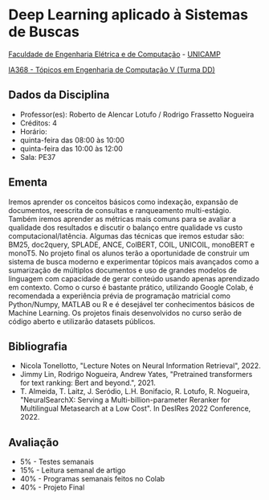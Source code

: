 # Deep Learning aplicado à Sistemas de Buscas

[Faculdade de Engenharia Elétrica e de Computação](https://www.fee.unicamp.br/) - [UNICAMP](https://www.unicamp.br/unicamp/)

[IA368 - Tópicos em Engenharia de Computação V (Turma DD)](https://www.cpg.feec.unicamp.br/cpg/lista/caderno_horario_show.php?id=1779)

## Dados da Disciplina

-	Professor(es): Roberto de Alencar Lotufo / Rodrigo Frassetto Nogueira
-	Créditos: 4
-	Horário: 
  - quinta-feira das 08:00 às 10:00 
  - quinta-feira das 10:00 às 12:00
-	Sala: PE37

## Ementa 

Iremos aprender os conceitos básicos como indexação, expansão de documentos, reescrita de consultas e ranqueamento multi-estágio. Também iremos aprender as métricas mais comuns para se avaliar a qualidade dos resultados e discutir o balanço entre qualidade vs custo computacional/latência. Algumas das técnicas que iremos estudar são: BM25, doc2query, SPLADE, ANCE, ColBERT, COIL, UNICOIL, monoBERT e monoT5. No projeto final os alunos terão a oportunidade de construir um sistema de busca moderno e experimentar tópicos mais avançados como a sumarização de múltiplos documentos e uso de grandes modelos de linguagem com capacidade de gerar conteúdo usando apenas aprendizado em contexto. Como o curso é bastante prático, utilizando Google Colab, é recomendada a experiência prévia de programação matricial como Python/Numpy, MATLAB ou R e é desejável ter conhecimentos básicos de Machine Learning. Os projetos finais desenvolvidos no curso serão de código aberto e utilizarão datasets públicos.

## Bibliografia

- Nicola Tonellotto, "Lecture Notes on Neural Information Retrieval", 2022. 
- Jimmy Lin, Rodrigo Nogueira, Andrew Yates, "Pretrained transformers for text ranking: Bert and beyond.", 2021. 
- T. Almeida, T. Laitz, J. Seródio, L.H. Bonifacio, R. Lotufo, R. Nogueira, "NeuralSearchX: Serving a Multi-billion-parameter Reranker for Multilingual Metasearch at a Low Cost". In DesIRes 2022 Conference, 2022.

## Avaliação

-	5% - Testes semanais
-	15% - Leitura semanal de artigo
-	40% - Programas semanais feitos no Colab
-	40% - Projeto Final 

